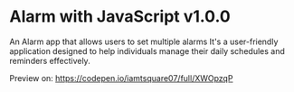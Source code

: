 # Alarm with JavaScript v1.0.0
An Alarm app that allows users to set multiple alarms It's a user-friendly application designed to help individuals manage their daily schedules and reminders effectively.

Preview on: https://codepen.io/iamtsquare07/full/XWOpzqP
